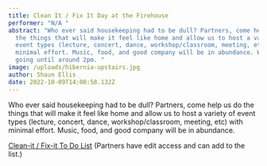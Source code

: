 ```yaml
---
title: Clean It / Fix It Day at the Firehouse
performer: "N/A "
abstract: "Who ever said housekeeping had to be dull? Partners, come help us do
  the things that will make it feel like home and allow us to host a variety of
  event types (lecture, concert, dance, workshop/classroom, meeting, etc) with
  minimal effort. Music, food, and good company will be in abundance. We will be
  going until around 2pm. "
image: /uploads/hibernia-upstairs.jpg
author: Shaun Ellis
date: 2022-10-09T14:00:58.132Z
---
```

Who ever said housekeeping had to be dull? Partners, come help us do the things that will make it feel like home and allow us to host a variety of event types (lecture, concert, dance, workshop/classroom, meeting, etc) with minimal effort. Music, food, and good company will be in abundance.

[C﻿lean-it / Fix-it To Do List](https://docs.google.com/document/d/1Miu0uFThQlq8zUO2YodKPIMhIr1W6B9hBZJIblEJ6Vg/edit?usp=sharing) (Partners have edit access and can add to the list.)